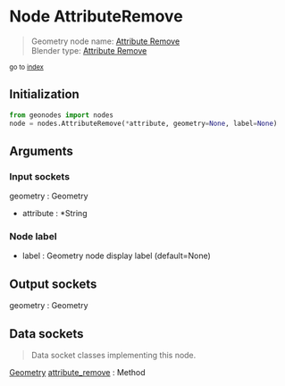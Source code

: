 
# Node AttributeRemove

> Geometry node name: [Attribute Remove](https://docs.blender.org/manual/en/latest/modeling/geometry_nodes/material/attribute_remove.html)<br>
  Blender type: [Attribute Remove](https://docs.blender.org/api/current/bpy.types.GeometryNodeAttributeRemove.html)
  
<sub>go to [index](/docs/index.md)</sub>

## Initialization

```python
from geonodes import nodes
node = nodes.AttributeRemove(*attribute, geometry=None, label=None)
```



## Arguments


### Input sockets

geometry : Geometry
- attribute : *String

### Node label

- label : Geometry node display label (default=None)

## Output sockets

geometry : Geometry

## Data sockets

> Data socket classes implementing this node.
  
[Geometry](/docs/sockets/Geometry.md) [attribute_remove](/docs/sockets/Geometry.md#attribute_remove) : Method

